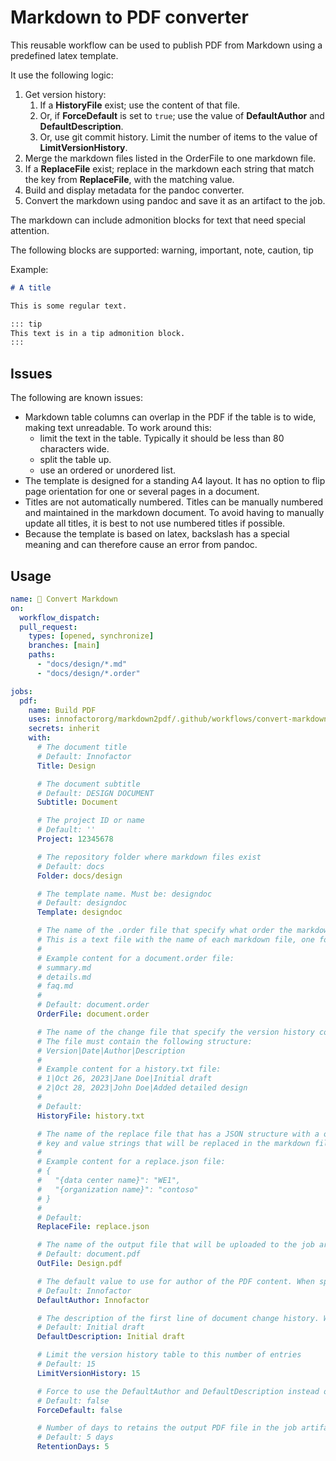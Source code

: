 # Markdown to PDF converter

This reusable workflow can be used to publish PDF from Markdown using a predefined latex template.

It use the following logic:

1. Get version history:
   1. If a **HistoryFile** exist; use the content of that file.
   1. Or, if **ForceDefault** is set to `true`; use the value of **DefaultAuthor** and **DefaultDescription**.
   1. Or, use git commit history. Limit the number of items to the value of **LimitVersionHistory**.
1. Merge the markdown files listed in the OrderFile to one markdown file.
1. If a **ReplaceFile** exist; replace in the markdown each string that match the key from **ReplaceFile**, with the matching value.
1. Build and display metadata for the pandoc converter.
1. Convert the markdown using pandoc and save it as an artifact to the job.

The markdown can include admonition blocks for text that need special attention.

The following blocks are supported: warning, important, note, caution, tip

Example:

```markdown
# A title

This is some regular text.

::: tip
This text is in a tip admonition block.
:::
```

## Issues

The following are known issues:

- Markdown table columns can overlap in the PDF if the table is to wide, making text unreadable. To work around this:
  - limit the text in the table. Typically it should be less than 80 characters wide.
  - split the table up.
  - use an ordered or unordered list.
- The template is designed for a standing A4 layout. It has no option to flip page orientation for one or several pages in a document.
- Titles are not automatically numbered. Titles can be manually numbered and maintained in the markdown document. To avoid having to manually update all titles, it is best to not use numbered titles if possible.
- Because the template is based on latex, backslash has a special meaning and can therefore cause an error from pandoc.

## Usage

```yaml
name: 🧳 Convert Markdown
on:
  workflow_dispatch:
  pull_request:
    types: [opened, synchronize]
    branches: [main]
    paths:
      - "docs/design/*.md"
      - "docs/design/*.order"

jobs:
  pdf:
    name: Build PDF
    uses: innofactororg/markdown2pdf/.github/workflows/convert-markdown.yml@v2
    secrets: inherit
    with:
      # The document title
      # Default: Innofactor
      Title: Design

      # The document subtitle
      # Default: DESIGN DOCUMENT
      Subtitle: Document

      # The project ID or name
      # Default: ''
      Project: 12345678

      # The repository folder where markdown files exist
      # Default: docs
      Folder: docs/design

      # The template name. Must be: designdoc
      # Default: designdoc
      Template: designdoc

      # The name of the .order file that specify what order the markdown files must be in the converted PDF
      # This is a text file with the name of each markdown file, one for each line, in the correct order
      #
      # Example content for a document.order file:
      # summary.md
      # details.md
      # faq.md
      #
      # Default: document.order
      OrderFile: document.order

      # The name of the change file that specify the version history content
      # The file must contain the following structure:
      # Version|Date|Author|Description
      #
      # Example content for a history.txt file:
      # 1|Oct 26, 2023|Jane Doe|Initial draft
      # 2|Oct 28, 2023|John Doe|Added detailed design
      #
      # Default:
      HistoryFile: history.txt

      # The name of the replace file that has a JSON structure with a object of
      # key and value strings that will be replaced in the markdown file before conversion
      #
      # Example content for a replace.json file:
      # {
      #   "{data center name}": "WE1",
      #   "{organization name}": "contoso"
      # }
      #
      # Default:
      ReplaceFile: replace.json

      # The name of the output file that will be uploaded to the job artifacts
      # Default: document.pdf
      OutFile: Design.pdf

      # The default value to use for author of the PDF content. When specified, this value will be used if authors can't be retrieved from the git commits
      # Default: Innofactor
      DefaultAuthor: Innofactor

      # The description of the first line of document change history. When specified, this value will be used when no git comment can be retrieved from the git commits
      # Default: Initial draft
      DefaultDescription: Initial draft

      # Limit the version history table to this number of entries
      # Default: 15
      LimitVersionHistory: 15

      # Force to use the DefaultAuthor and DefaultDescription instead of using information for git commits
      # Default: false
      ForceDefault: false

      # Number of days to retains the output PDF file in the job artifacts.
      # Default: 5 days
      RetentionDays: 5
```
